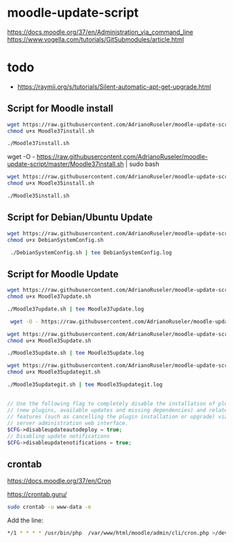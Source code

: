 # moodle-update-script
https://docs.moodle.org/37/en/Administration_via_command_line
https://www.vogella.com/tutorials/GitSubmodules/article.html

# todo
- https://raymii.org/s/tutorials/Silent-automatic-apt-get-upgrade.html

## Script for Moodle install
```bash
wget https://raw.githubusercontent.com/AdrianoRuseler/moodle-update-script/master/Moodle37install.sh
chmod u+x Moodle37install.sh

./Moodle37install.sh
 ```
 wget -O - https://raw.githubusercontent.com/AdrianoRuseler/moodle-update-script/master/Moodle37install.sh | sudo bash
 
```bash
wget https://raw.githubusercontent.com/AdrianoRuseler/moodle-update-script/master/Moodle35install.sh
chmod u+x Moodle35install.sh

./Moodle35install.sh
 ```

## Script for Debian/Ubuntu Update
```bash
wget https://raw.githubusercontent.com/AdrianoRuseler/moodle-update-script/master/DebianSystemConfig.sh -O DebianSystemConfig.sh
chmod u+x DebianSystemConfig.sh

 ./DebianSystemConfig.sh | tee DebianSystemConfig.log
 ```

## Script for Moodle Update
```bash
wget https://raw.githubusercontent.com/AdrianoRuseler/moodle-update-script/master/Moodle37update.sh -O Moodle37update.sh
chmod u+x Moodle37update.sh

./Moodle37update.sh | tee Moodle37update.log
```
```bash
 wget -O - https://raw.githubusercontent.com/AdrianoRuseler/moodle-update-script/master/Moodle37update.sh | sudo bash
 ```
 
 ```bash
wget https://raw.githubusercontent.com/AdrianoRuseler/moodle-update-script/master/Moodle35update.sh -O Moodle35update.sh
chmod u+x Moodle35update.sh

./Moodle35update.sh | tee Moodle35update.log
```
 
  ```bash
wget https://raw.githubusercontent.com/AdrianoRuseler/moodle-update-script/master/Moodle35updategit.sh -O Moodle35updategit.sh
chmod u+x Moodle35updategit.sh

./Moodle35updategit.sh | tee Moodle35updategit.log
```
 
## 
```php
// Use the following flag to completely disable the installation of plugins
// (new plugins, available updates and missing dependencies) and related
// features (such as cancelling the plugin installation or upgrade) via the
// server administration web interface.
$CFG->disableupdateautodeploy = true;
// Disabling update notifications
$CFG->disableupdatenotifications = true;
```
## crontab
https://docs.moodle.org/37/en/Cron

https://crontab.guru/
```bash
sudo crontab -u www-data -e
```
Add the line:
```bash
*/1 * * * * /usr/bin/php  /var/www/html/moodle/admin/cli/cron.php >/dev/null
```
